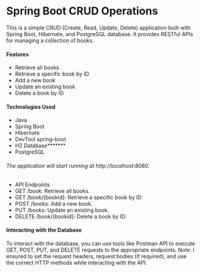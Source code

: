 # Spring Boot CRUD Operations

This is a simple CRUD (Create, Read, Update, Delete) application built with Spring Boot, Hibernate, and PostgreSQL database. It provides RESTful APIs for managing a collection of books.

#### Features
* Retrieve all books
* Retrieve a specific book by ID
* Add a new book
* Update an existing book
* Delete a book by ID

#### Technologies Used
* Java
* Spring Boot
* Hibernate
* DevTool spring-boot
* H2 Database*******
* PostgreSQL

###### The application will start running at http://localhost:8080.

* API Endpoints
* GET /book: Retrieve all books.
* GET /book/{bookid}: Retrieve a specific book by ID.
* POST /books: Add a new book.
* PUT /books: Update an existing book.
* DELETE /book/{bookid}: Delete a book by ID.

#### Interacting with the Database
To interact with the database, you can use tools like Postman API to execute GET, POST, PUT, and DELETE requests to the appropriate endpoints.
Note: I ensured to set the request headers, request bodies (if required), and use the correct HTTP methods while interacting with the API.
